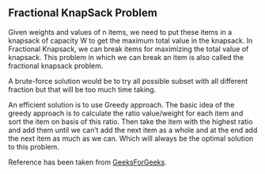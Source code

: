 ## Fractional KnapSack Problem
Given weights and values of n items, we need to put these items in a knapsack of capacity W to get the maximum total value in the knapsack.
In Fractional Knapsack, we can break items for maximizing the total value of knapsack. This problem in which we can break an item is also called the fractional knapsack problem.

A brute-force solution would be to try all possible subset with all different fraction but that will be too much time taking.

An efficient solution is to use Greedy approach. The basic idea of the greedy approach is to calculate the ratio value/weight for each item and sort the item on basis of this ratio. Then take the item with the highest ratio and add them until we can’t add the next item as a whole and at the end add the next item as much as we can. Which will always be the optimal solution to this problem.

Reference has been taken from [GeeksForGeeks](https://www.geeksforgeeks.org/fractional-knapsack-problem/).
